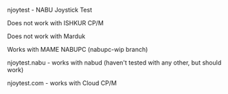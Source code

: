 njoytest - NABU Joystick Test

Does not work with ISHKUR CP/M

Does not work with Marduk

Works with MAME NABUPC (nabupc-wip branch)

njoytest.nabu - works with nabud (haven't tested with any other, but should work)

njoytest.com - works with Cloud CP/M

